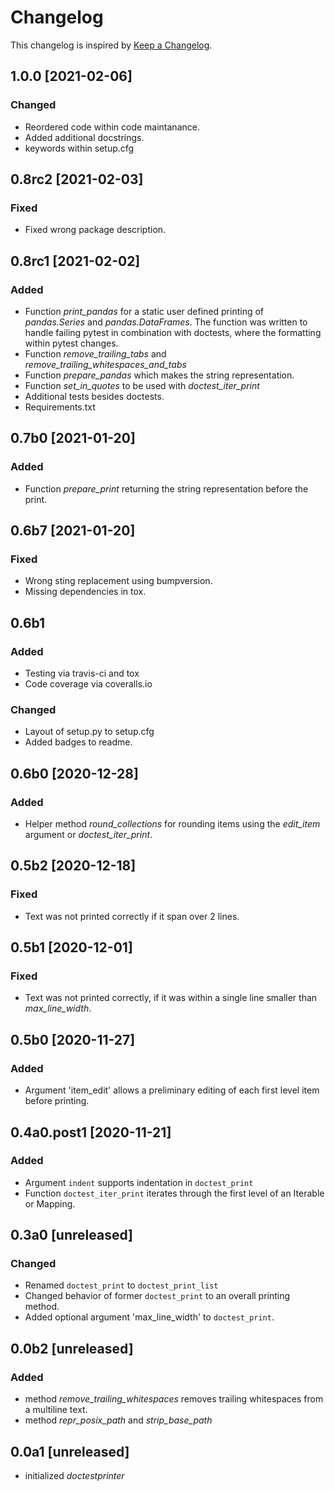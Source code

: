 # Changelog
This changelog is inspired by [Keep a Changelog](https://keepachangelog.com/en/1.0.0/).

## 1.0.0 [2021-02-06]
### Changed
- Reordered code within code maintanance.
- Added additional docstrings.
- keywords within setup.cfg

## 0.8rc2 [2021-02-03]
### Fixed
- Fixed wrong package description.

## 0.8rc1 [2021-02-02]
### Added
- Function *print_pandas* for a static user defined printing of *pandas.Series* and
  *pandas.DataFrames*. The function was written to handle failing pytest in combination
  with doctests, where the formatting within pytest changes.
- Function *remove_trailing_tabs* and *remove_trailing_whitespaces_and_tabs*
- Function *prepare_pandas* which makes the string representation.
- Function *set_in_quotes* to be used with *doctest_iter_print*
- Additional tests besides doctests.
- Requirements.txt

## 0.7b0 [2021-01-20]
### Added
- Function *prepare_print* returning the string representation before the print.

## 0.6b7 [2021-01-20]
### Fixed
- Wrong sting replacement using bumpversion.
- Missing dependencies in tox.

## 0.6b1
### Added
- Testing via travis-ci and tox
- Code coverage via coveralls.io

### Changed
- Layout of setup.py to setup.cfg
- Added badges to readme.

## 0.6b0 [2020-12-28]
### Added
- Helper method *round_collections* for rounding items using the 
  *edit_item* argument or *doctest_iter_print*.

## 0.5b2 [2020-12-18]
### Fixed
- Text was not printed correctly if it span over 2 lines.

## 0.5b1 [2020-12-01]
### Fixed
- Text was not printed correctly, if it was within a single line smaller than 
  *max_line_width*.

## 0.5b0 [2020-11-27]
### Added
- Argument 'item_edit' allows a preliminary editing of each first level item
  before printing.

## 0.4a0.post1 [2020-11-21]
### Added
- Argument `indent` supports indentation in `doctest_print`
- Function `doctest_iter_print` iterates through the first level of an Iterable or
  Mapping.

## 0.3a0 [unreleased]
### Changed
- Renamed `doctest_print` to `doctest_print_list`
- Changed behavior of former `doctest_print` to an overall printing method.
- Added optional argument 'max_line_width' to `doctest_print`.

## 0.0b2 [unreleased]
### Added
- method *remove_trailing_whitespaces* removes trailing whitespaces from a
  multiline text.
- method *repr_posix_path* and *strip_base_path*

## 0.0a1 [unreleased]
- initialized *doctestprinter*
